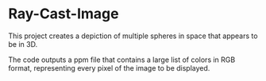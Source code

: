# Ray-Cast-Image

This project creates a depiction of multiple spheres in space that appears to be in 3D. 

The code outputs a ppm file that contains a large list of colors in RGB format, representing every pixel of the image to be displayed.
